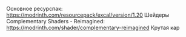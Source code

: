 Основное ресурспак: https://modrinth.com/resourcepack/excal/version/1.20
Шейдеры Complementary Shaders - Reimagined: https://modrinth.com/shader/complementary-reimagined
Крутая кар